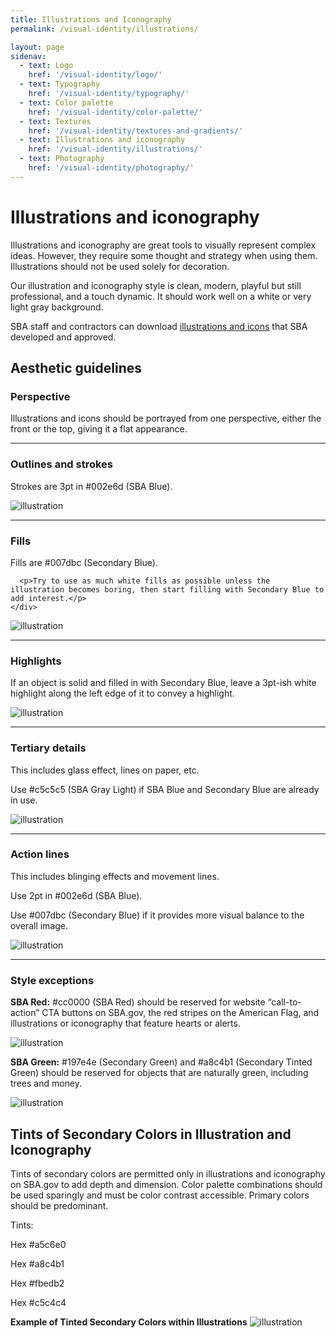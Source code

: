 ```yaml
---
title: Illustrations and Iconography
permalink: /visual-identity/illustrations/

layout: page
sidenav:
  - text: Logo
    href: '/visual-identity/logo/'
  - text: Typography
    href: '/visual-identity/typography/'
  - text: Color palette
    href: '/visual-identity/color-palette/'
  - text: Textures
    href: '/visual-identity/textures-and-gradients/'
  - text: Illustrations and iconography
    href: '/visual-identity/illustrations/'
  - text: Photography
    href: '/visual-identity/photography/'
---
```


# Illustrations and iconography

Illustrations and iconography are great tools to visually represent complex ideas. However, they require some thought and strategy when using them. Illustrations should not be used solely for decoration.

Our illustration and iconography style is clean, modern, playful but still professional, and a touch dynamic. It should work well on a white or very light gray background.

SBA staff and contractors can download [illustrations and icons](https://sba123.sharepoint.com/offices/OMCS/Documents/Forms/AllItems.aspx?RootFolder=%2Foffices%2FOMCS%2FDocuments%2FBrand%20Icons&FolderCTID=0x012000BBD3D74ACCE4C342A5321E8615767791&View=%7B48C5815D-F2B3-42B3-B504-7D837B3B5ED8%7D) that SBA developed and approved.


## Aesthetic guidelines

### Perspective
Illustrations and icons should be portrayed from one perspective, either the front or the top, giving it a flat appearance.

<hr>
<div class="usa-grid-full">
    <div class="usa-width-two-thirds">
      <h3>Outlines and strokes</h3>
      <p>Strokes are 3pt in #002e6d (SBA Blue).</p>
    </div>
<div class="usa-width-one-third">
<img src="{{ site.baseurl }}/assets/sba/img/pages/illustration/org-chart.svg" alt="illustration" />
</div>
</div>
<hr>

<div class="usa-grid-full">
    <div class="usa-width-two-thirds">
      <h3>Fills</h3>
      <p>Fills are #007dbc (Secondary Blue).</p>

      <p>Try to use as much white fills as possible unless the illustration becomes boring, then start filling with Secondary Blue to add interest.</p>
    </div>
<div class="usa-width-one-third">
<img src="{{ site.baseurl }}/assets/sba/img/pages/illustration/bag.svg" alt="illustration" />
</div>
</div>
<hr>

<div class="usa-grid-full">
    <div class="usa-width-two-thirds">
      <h3>Highlights</h3>
      <p>If an object is solid and filled in with Secondary Blue, leave a 3pt-ish white highlight along the left edge of it to convey a highlight.</p>
    </div>
<div class="usa-width-one-third">
<img src="{{ site.baseurl }}/assets/sba/img/pages/illustration/federal-building.svg" alt="illustration" />
</div>
</div>
<hr>

<div class="usa-grid-full">
    <div class="usa-width-two-thirds">
      <h3>Tertiary details</h3>
      <p>This includes glass effect, lines on paper, etc.</p>
      <p>Use #c5c5c5 (SBA Gray Light) if SBA Blue and Secondary Blue are already in use.</p>
    </div>
<div class="usa-width-one-third">
<img src="{{ site.baseurl }}/assets/sba/img/pages/illustration/certified.svg" alt="illustration" />
</div>
</div>

<hr>
<div class="usa-grid-full">
    <div class="usa-width-two-thirds">
      <h3>Action lines</h3>
      <p>This includes blinging effects and movement lines.</p>
      <p>Use 2pt in #002e6d (SBA Blue).</p>
      <p>Use #007dbc (Secondary Blue) if it provides more visual balance to the overall image.</p>
    </div>
<div class="usa-width-one-third">
<img src="{{ site.baseurl }}/assets/sba/img/pages/illustration/growth.svg" alt="illustration" />
</div>
</div>
<hr>

<div class="usa-grid-full">
   <div class="usa-width-two-thirds">
      <h3>Style exceptions</h3>
      <p><strong>SBA Red:</strong>
     #cc0000 (SBA Red) should be reserved for website “call-to-action” CTA buttons on SBA.gov, the red stripes on the American Flag, and illustrations or iconography that feature hearts or alerts.</p>
    </div>
<div class="usa-width-one-third">
<img src="{{ site.baseurl }}/assets/sba/img/pages/illustration/Red-Usage.svg" alt="illustration" />
  </div>
  
  <div class="usa-width-two-thirds">
     <p><strong>SBA Green:</strong>
     #197e4e (Secondary Green) and #a8c4b1 (Secondary Tinted Green) should be reserved for objects that are naturally green, including trees and money.</p>
    </div>    
<div class="usa-width-one-third">
<img src="{{ site.baseurl }}/assets/sba/img/pages/illustration/Green-Usage.svg" alt="illustration" />
</div>
</div>

## Tints of Secondary Colors in Illustration and Iconography

Tints of secondary colors are permitted only in illustrations and iconography on SBA.gov to add depth and dimension. Color palette combinations should be used sparingly and must be color contrast accessible. Primary colors should be predominant.


<p>Tints: </p>
<p>Hex	#a5c6e0</p>
<p>Hex	#a8c4b1</p>
<p>Hex	#fbedb2</p>
<p>Hex	#c5c4c4</p>

<strong>Example of Tinted Secondary Colors within Illustrations</strong>
<img src="{{ site.baseurl }}/assets/sba/img/pages/illustration/Secondary%20Tints.jpg" alt="illustration" />
